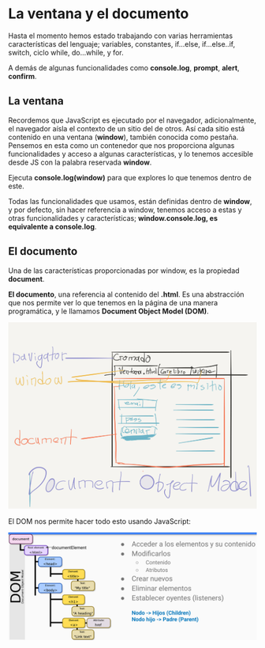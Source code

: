 # La ventana y el documento

Hasta el momento hemos estado trabajando con varias herramientas características del lenguaje; variables, constantes, if...else, if...else..if, switch, ciclo while, do...while, y for.

A demás de algunas funcionalidades como **console.log**, **prompt**, **alert**, **confirm**.

## La ventana

Recordemos que JavaScript es ejecutado por el navegador, adicionalmente, el navegador aísla el contexto de un sitio del de otros.
Así cada sitio está contenido en una ventana (**window**), también conocida como pestaña. Pensemos en esta como un contenedor que nos proporciona algunas funcionalidades y acceso a algunas características, y lo tenemos accesible desde JS con la palabra reservada **window**.

Ejecuta **console.log(window)**  para que explores lo que tenemos dentro de este.

Todas las funcionalidades que usamos, están definidas dentro de **window**, y por defecto, sin hacer referencia a window, tenemos acceso a estas y otras funcionalidades y características; **window.console.log, es equivalente a console.log**.

## El documento

Una de las características proporcionadas por window, es la propiedad **document**.

**El documento**, una referencia al contenido del **.html**. Es una abstracción que nos permite ver lo que tenemos en la página de una manera programática, y le llamamos **Document Object Model (DOM)**.

![Window y Document](./window_document.jpg)

El DOM nos permite hacer todo esto usando JavaScript:

![Document Object Model](./el_DOM.png)
